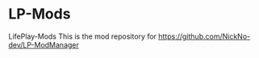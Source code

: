 # LP-Mods
LifePlay-Mods
This is the mod repository for 
https://github.com/NickNo-dev/LP-ModManager

